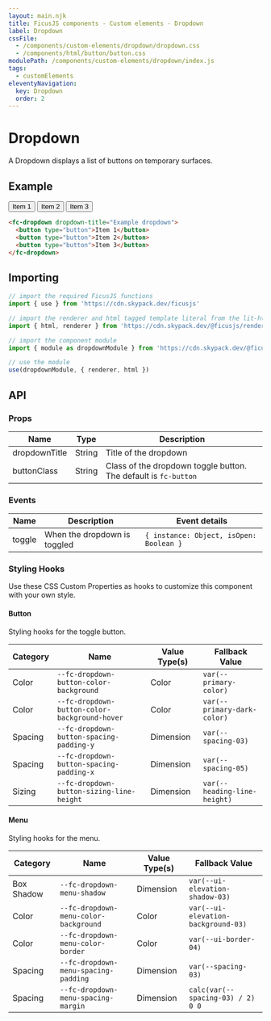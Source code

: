 ```yaml
---
layout: main.njk
title: FicusJS components - Custom elements - Dropdown
label: Dropdown
cssFile:
  - /components/custom-elements/dropdown/dropdown.css
  - /components/html/button/button.css
modulePath: /components/custom-elements/dropdown/index.js
tags:
  - customElements
eleventyNavigation:
  key: Dropdown
  order: 2
---
```

# Dropdown

A Dropdown displays a list of buttons on temporary surfaces.

## Example

<div class="fd-component-container">
  <fc-dropdown dropdown-title="Example dropdown">
    <button type="button">Item 1</button>
    <button type="button">Item 2</button>
    <button type="button">Item 3</button>
  </fc-dropdown>
</div>

```html
<fc-dropdown dropdown-title="Example dropdown">
  <button type="button">Item 1</button>
  <button type="button">Item 2</button>
  <button type="button">Item 3</button>
</fc-dropdown>
```

## Importing

```js
// import the required FicusJS functions
import { use } from 'https://cdn.skypack.dev/ficusjs'

// import the renderer and html tagged template literal from the lit-html library
import { html, renderer } from 'https://cdn.skypack.dev/@ficusjs/renderers/lit-html'

// import the component module
import { module as dropdownModule } from 'https://cdn.skypack.dev/@ficusjs/components/custom-elements/dropdown'

// use the module
use(dropdownModule, { renderer, html })
```

## API

### Props

| Name | Type | Description |
| --- | --- | --- |
| dropdownTitle | String | Title of the dropdown  |
| buttonClass | String | Class of the dropdown toggle button. The default is `fc-button`  |

### Events

| Name | Description | Event details |
| --- | --- | --- |
| toggle | When the dropdown is toggled | `{ instance: Object, isOpen: Boolean }` |

### Styling Hooks

Use these CSS Custom Properties as hooks to customize this component with your own style.

#### Button

Styling hooks for the toggle button.

| Category | Name | Value Type(s) | Fallback Value
| --- | --- | --- | --- |
| Color | `--fc-dropdown-button-color-background` | Color | `var(--primary-color)` |
| Color | `--fc-dropdown-button-color-background-hover` | Color | `var(--primary-dark-color)` |
| Spacing | `--fc-dropdown-button-spacing-padding-y` | Dimension | `var(--spacing-03)` |
| Spacing | `--fc-dropdown-button-spacing-padding-x` | Dimension | `var(--spacing-05)` |
| Sizing | `--fc-dropdown-button-sizing-line-height` | Dimension | `var(--heading-line-height)` |

#### Menu

Styling hooks for the menu.

| Category | Name | Value Type(s) | Fallback Value
| --- | --- | --- | --- |
| Box Shadow | `--fc-dropdown-menu-shadow` | Dimension | `var(--ui-elevation-shadow-03)` |
| Color | `--fc-dropdown-menu-color-background` | Color | `var(--ui-elevation-background-03)` |
| Color | `--fc-dropdown-menu-color-border` | Color | `var(--ui-border-04)` |
| Spacing | `--fc-dropdown-menu-spacing-padding` | Dimension | `var(--spacing-03)` |
| Spacing | `--fc-dropdown-menu-spacing-margin` | Dimension | `calc(var(--spacing-03) / 2) 0 0` |